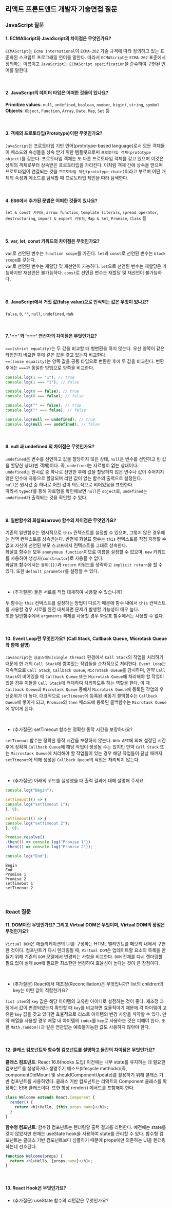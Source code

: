 ## 리액트 프론트엔드 개발자 기술면접 질문

### JavaScript 질문

#### 1. ECMAScript와 JavaScript의 차이점은 무엇인가요?

>  
`ECMAScript`는 `Ecma International`이 `ECMA-262` 기술 규격에 따라 정의하고 있는 표준화된 스크립트 프로그래밍 언어를 말한다. 따라서 `ECMAScript`는 `ECMA-262` 표준에서 정의하는 이름이고 `JavaScript`는 `ECMAScript specification`을 준수하여 구현된 언어를 말한다.

<br/>

#### 2. JavaScript의 데이터 타입은 어떠한 것들이 있나요?

>   
**Primitive values**: `null`, `undefined`, `boolean`, `number`, `bigint`, `string`, `symbol`  
**Objects**: `Object`, `Function`, `Array`, `Date`, `Map`, `Set` 등

<br/>

#### 3. 객체의 프로토타입(Prototype)이란 무엇인가요?

>  
`JavaScript`는 프로토타입 기반 언어(prototype-based language)로서 모든 객체들이 메소드와 속성들을 상속 받기 위한 템플릿으로써 `프로토타입 객체(prototype object)`를 갖는다. 프로토타입 객체는 또 다른 프로토타입 객체를 갖고 있으며 이것은 상위의 객체로부터 상속받은 프로토타입을 가리킨다. 이처럼 객체 간에 상속을 받으며 프로토타입이 연결되는 것을 `프로토타입 체인(prototype chain)`이라고 부르며 어떤 개체의 속성과 메소드를 탐색할 때 프로토타입 체인을 따라 탐색한다.

<br/>

#### 4. ES6에서 추가된 문법은 어떠한 것들이 있나요?

>  
`let & const 키워드`, `arrow function`, `template literals`, `spread operator`, `destructuring`, `import & export 키워드`, `Map & Set`, `Promise`, `Class` 등

<br/>

#### 5. var, let, const 키워드의 차이점은 무엇인가요?

>  
`var`로 선언된 변수는 `function scope`를 가진다. `let`과 `const`로 선언된 변수는 `block scope`를 갖는다.  
`var`로 선언된 변수는 재할당 및 재선언이 가능하다. `let`으로 선언된 변수는 재할당은 가능하지만 재선언은 불가능하다. `const`로 선언된 변수는 재할당 및 재선언이 불가능하다.

<br/>

#### 6. JavaScript에서 거짓 값(falsy value)으로 인식되는 값은 무엇이 있나요?

>   
`false`, `0`, `""`, `null`, `undefined`, `NaN`

<br>

#### 7. '==' 와 '===' 연산자의 차이점은 무엇인가요?

>  
`===(strict equality)`는 두 값을 비교할 때 형변환을 하지 않는다. 우선 양쪽이 같은 타입인지 비교한 후에 같은 값을 갖고 있는지 비교한다.  
`==(loose equality)`는 양쪽 값을 공통 타입으로 변환한 후에 두 값을 비교한다. 변환 후에는 `===`과 동일한 방법으로 양쪽을 비교한다.

```javascript
console.log(1 == "1"); // true
console.log(1 === "1"); // false

console.log(0 == false); // true
console.log(0 === false); // false

console.log("" == false); // true
console.log("" === false); // false

console.log(null == undefined); // true
console.log(null === undefined); // false
```

<br/>

#### 8. null 과 undefined 의 차이점은 무엇인가요?

>  
`undefined`은 변수를 선언하고 값을 할당하지 않은 상태, `null`은 변수를 선언하고 빈 값을 할당한 상태(빈 객체)이다. 즉, `undefined`는 자료형이 없는 상태이다.  
`undefined`는 원시값 중 하나로 선언한 후에 값을 할당하지 않은 변수나 값이 주어지지 않은 인수에 자동으로 할당되며 리턴 값이 없는 함수의 출력으로 설정된다.  
`null`은 원시값 중 하나로 어떤 값이 의도적으로 비어있음을 표현한다.  
따라서 `typeof`를 통해 자료형을 확인해보면 `null`은 `object`로, `undefined`는 `undefined`가 출력되는 것을 확인할 수 있다.

<br/>

#### 9. 일반함수와 화살표(arrow) 함수의 차이점은 무엇인가요?

>  
기존의 일반함수는 명시적으로 `this` 컨텍스트를 설정할 수 있으며, 그렇지 않은 경우에는 전역 컨텍스트를 상속받는다. 반면에 화살표 함수는 `this` 컨텍스트를 직접 지정할 수 없고 자신이 선언된 부모 스코프에서 컨텍스트를 그대로 상속한다.  
화살표 함수는 모두 `anonymous function`이므로 이름을 설정할 수 없으며, `new` 키워드를 사용하여 생성자(`constructor`)로 사용될 수 없다.  
화살표 함수에서는 `블록({})`과 `return` 키워드를 생략하고 `implicit return`을 할 수 있다. 또한 `default parameter`를 설정할 수 있다.

<br/>

- (추가질문) 둘은 서로를 직접 대체하여 사용할 수 있습니까?

>  
두 함수는 `this` 컨텍스트를 설정하는 방법이 다르기 때문에 함수 내에서 `this` 컨텍스트를 사용할 경우 서로를 완전 대체하면 문제가 발생할 가능성이 매우 높다.  
또한 일반함수에서 `arguments` 객체를 사용할 경우 화살표 함수에서는 사용할 수 없다.

<br/>

#### 10. Event Loop란 무엇인가요? (Call Stack, Callback Queue, Microtask Queue와 함께 설명)

>  
`JavaScript`는 `싱글스레드(single thread)` 환경에서 `Call Stack`의 작업을 처리하기 때문에 한 개의 `Call Stack`에 쌓여있는 작업들을 순차적으로 처리한다. `Event Loop`는 지속적으로 `Call Stack`, `Callback Queue`, `Microtask Queue`를 감시하며, 만약 `Call Stack`이 비어있을 때 `Callback Queue` 또는 `Microtask Queue`에 처리해야 할 작업이 있을 경우 이들을 `Call Stack`에 적재하여 처리하도록 하는 역할을 한다. 이 때 `Callback Queue`과 `Microtask Queue` 중에서 `Microtask Queue`에 등록된 작업의 우선순위가 더 높다. 대표적으로 `setTimeout`에 등록된 비동기 콜백함수는 `Callback Queue`에 쌓이게 되고, `Promise`의 `then` 메소드에 등록된 콜백함수는 `Microtask Queue`에 쌓이게 된다.

<br/>

- (추가질문) setTimeout 함수는 정확한 동작 시간을 보장하나요?

>  
`setTimeout` 함수는 정확한 동작 시간을 보장하지 않는다. `Web API`에 의해 설정된 시간 후에 정확히 `Callback Queue`에 해당 작업이 생성될 수는 있지만 만약 `Call Stack` 또는 `Microstack Queue`에 처리해야 할 작업들이 있는 경우 해당 작업들이 끝날 때까지 `setTimeout`에 의해 생성된 `Callback Queue`의 작업은 처리되지 않는다.

<br/>

- (추가질문) 아래의 코드를 실행했을 때 출력 결과에 대해 설명해 주세요.

```javascript
console.log("Begin");

setTimeout(() => {
console.log("setTimeout 1");
}, 0);

setTimeout(() => {
console.log("setTimeout 2");
}, 0);

Promise.resolve()
.then(() => console.log("Promise 1"))
.then(() => console.log("Promise 2"));

console.log("End");
```

```
Begin
End
Promise 1
Promise 2
setTimeout 1
setTimeout 2
```

<br/>

### React 질문

#### 11. DOM이란 무엇인가요? 그리고 Virtual DOM은 무엇이며, Virtual DOM의 장점은 무엇인가요?

`Virtual DOM`은 애플리케이션의 UI를 구성하는 HTML 엘리먼트를 메모리 내에서 구현한 것이다. 컴포넌트가 다시 렌더링될 때, `Virtual DOM`은 업데이트할 요소의 목록을 만들기 위해 기존의 `DOM` 모델에서 변경되는 사항을 비교한다. `DOM` 전체를 다시 렌더링할 필요 없이 실제 `DOM`에 필요한 최소한만 변경하여 효율성이 높다는 것이 큰 장점이다.

<br/>

- (추가질문) React에서 재조정(Reconciliation)은 무엇입니까? list의 children의 key는 어떤 값이 적합한가요?

>
`list item`의 `key` 값은 해당 아이템의 고유한 아이디로 설정하는 것이 좋다. 재조정 과정에서 값이 변경되었는지 확인할 때 `key`를 비교하면 효율적이기 때문에 각 아이템이 고유한 `key` 값을 갖고 있다면 효율적으로 리스트 아이템의 변경 사항을 파악할 수 있다. 만약 배열을 사용할 경우 배열 내 아이템의 `index`를 `key`로 사용하는 것은 피해야 한다. 또한 `Math.random()`과 같은 연관없는 예측불가능한 값도 사용하지 않아야 한다.

<br/>

#### 12. 클래스 컴포넌트와 함수형 컴포넌트를 설명하고 둘간의 차이점은 무엇인가요?

>  
**클래스 컴포넌트**:
React 16.8(hooks 도입) 이전에는 내부 state를 유지하는 데 필요한 컴포넌트를 생성하거나 생명주기 메소드(lifecycle methods)(즉, componentDidMount 및 shouldComponentUpdate)를 활용하기 위해 클래스 기반 컴포넌트를 사용하였다. 클래스 기반 컴포넌트는 리액트의 Component 클래스를 확장하는 ES6 클래스이다. 또한 항상 render() 메서드를 포함해야 한다.

```javascript
class Welcome extends React.Component {
  render() {
    return <h1>Hello, {this.props.name}</h1>;
  }
}
```

>  
**함수형 컴포넌트**:
함수형 컴포넌트는 렌더링할 출력 결과를 리턴한다. 예전에는 state를 갖지 않았지만 현재는 useState hook을 사용하여 state를 관리할 수 있다. 함수형 컴포넌트는 클래스 기반 컴포넌트보다 심플하기 때문에 props에만 의존하는 UI을 렌더링하는데 선호된다.

```javascript
function Welcome(props) {
  return <h1>Hello, {props.name}</h1>;
}
```

<br/>

#### 13. React Hook은 무엇인가요?

- (추가질문) useState 함수의 리턴값은 무엇인가요?